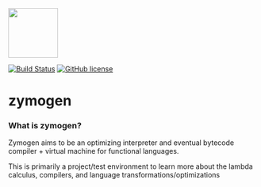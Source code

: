 <img src="http://i.imgur.com/eaiUPIz.png" width="100">

[![Build Status](https://travis-ci.org/zymogen/zymogen.svg?branch=master)](https://travis-ci.org/zymogen/zymogen) [![GitHub license](https://img.shields.io/badge/license-MIT-blue.svg)](https://raw.githubusercontent.com/zymogen/zymogen/master/LICENSE)

# zymogen

### What is zymogen?

Zymogen aims to be an optimizing interpreter and eventual bytecode compiler + virtual machine for functional languages. 

This is primarily a project/test environment to learn more about the lambda calculus, compilers, and language transformations/optimizations